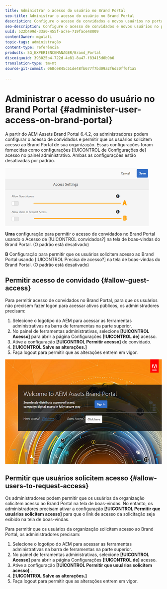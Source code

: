 ```yaml
---
title: Administrar o acesso do usuário no Brand Portal
seo-title: Administrar o acesso do usuário no Brand Portal
description: Configure o acesso de convidados e novos usuários no portal da marca.
seo-description: Configure o acesso de convidados e novos usuários no portal da marca.
uuid: 522b499d-33a0-455f-ac7e-719face48009
contentOwner: mgulati
topic-tags: administração
content-type: referência
products: SG_EXPERIENCEMANAGER/Brand_Portal
discoiquuid: 393025b4-722d-4e81-8a47-f83415d0b9b6
translation-type: tm+mt
source-git-commit: 068ce845c51de48fb677f7bd09a2f6d20ff6f1a5

---
```



# Administrar o acesso do usuário no Brand Portal {#administer-user-access-on-brand-portal}

A partir do AEM Assets Brand Portal 6.4.2, os administradores podem configurar o acesso de convidados e permitir que os usuários solicitem acesso ao Brand Portal de sua organização. Essas configurações foram fornecidas como configurações [!UICONTROL de Configurações de] acesso no painel administrativo. Ambas as configurações estão desativadas por padrão.

![](assets/access-configs.png)

**Uma** configuração para permitir o acesso de convidados no Brand Portal usando o Acesso de [!UICONTROL convidados?] na tela de boas-vindas do Brand Portal. (O padrão está desativado)

**B** Configuração para permitir que os usuários solicitem acesso ao Brand Portal usando [!UICONTROL Precisa de acesso?] na tela de boas-vindas do Brand Portal. (O padrão está desativado)

## Permitir acesso de convidado {#allow-guest-access}

Para permitir acesso de convidados no Brand Portal, para que os usuários não precisem fazer logon para acessar ativos públicos, os administradores precisam:

1. Selecione o logotipo do AEM para acessar as ferramentas administrativas na barra de ferramentas na parte superior.
2. No painel de ferramentas administrativas, selecione **[!UICONTROL Acesso]** para abrir a página Configurações **[!UICONTROL de]** acesso.
3. Ative a configuração **[!UICONTROL Permitir acesso]** de convidado.
4. **[!UICONTROL Salve as alterações.]**
5. Faça logout para permitir que as alterações entrem em vigor.

![](assets/bp-welcome-screen.png)

## Permitir que usuários solicitem acesso {#allow-users-to-request-access}

Os administradores podem permitir que os usuários da organização solicitem acesso ao Brand Portal na tela de boas-vindas. No entanto, os administradores precisam ativar a configuração **[!UICONTROL Permitir que usuários solicitem acesso]** para que o link de acesso da solicitação seja exibido na tela de boas-vindas.

Para permitir que os usuários da organização solicitem acesso ao Brand Portal, os administradores precisam:

1. Selecione o logotipo do AEM para acessar as ferramentas administrativas na barra de ferramentas na parte superior.
2. No painel de ferramentas administrativas, selecione **[!UICONTROL Acesso]** para abrir a página Configurações **[!UICONTROL de]** acesso.
3. Ative a configuração **[!UICONTROL Permitir que usuários solicitem acesso]** .
4. **[!UICONTROL Salve as alterações.]**
5. Faça logout para permitir que as alterações entrem em vigor.
